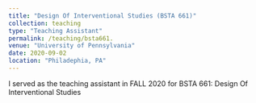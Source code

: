 ```yaml
---
title: "Design Of Interventional Studies (BSTA 661)"
collection: teaching
type: "Teaching Assistant"
permalink: /teaching/bsta661.
venue: "University of Pennsylvania"
date: 2020-09-02
location: "Philadephia, PA"
---
```


I served as the teaching assistant in FALL 2020 for BSTA 661: Design Of Interventional Studies

